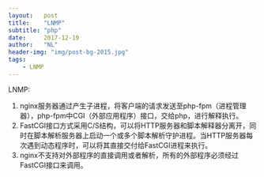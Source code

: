 ```yaml
---
layout:   post
title:    "LNMP"
subtitle: "php"
date:     2017-12-19
author:   "NL"
header-img: "img/post-bg-2015.jpg"
tags:
    - LNMP	
---
```



LNMP:

1. nginx服务器通过产生子进程，将客户端的请求发送至php-fpm（进程管理器），php-fpm中CGI（外部应用程序）接口，交给php，进行解释执行。
2. FastCGI接口方式采用C/S结构，可以将HTTP服务器和脚本解释器分离开，同时在脚本解析服务器上启动一个或多个脚本解析守护进程。当HTTP服务器每次遇到动态程序时，可以将其直接交付给FastCGI进程来执行。
3. nginx不支持对外部程序的直接调用或者解析，所有的外部程序必须经过FastCGI接口来调用。